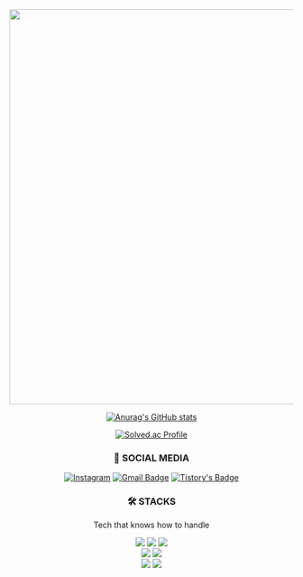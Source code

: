 <div align=center>
<img src="https://github.com/SeorinY/SeorinY/assets/81281190/cb959558-e21f-41cb-bc34-1670f14e84c7" width="700">

[![Anurag's GitHub stats](https://github-readme-stats.vercel.app/api?username=SeorinY&theme=github_dark)](https://github.com/anuraghazra/github-readme-stats)

[![Solved.ac Profile](http://mazassumnida.wtf/api/v2/generate_badge?boj=sprout3082)](https://solved.ac/profile/sprout3082)

</div>




<h3 align=center>🌱 SOCIAL MEDIA</h3>
<div align="center">

[![Instagram](https://img.shields.io/badge/Instagram-E4405F?style=flat-square&logo=Instagram&logoColor=white&link=https://https://www.instagram.com/seorin_yy/)](https://www.instagram.com/seorin_yy/)<!-- [![Facebook Badge](https://img.shields.io/badge/facebook-1877f2?style=flat-square&logo=facebook&logoColor=white&link=https://www.facebook.com/seoriny)](https://www.facebook.com/seoriny) -->
[![Gmail Badge](https://img.shields.io/badge/Gmail-d14836?style=flat-square&logo=Gmail&logoColor=white&link=mailto:sprout3082@gmail.com)](mailto:sprout3082@gmail.com)
[![Tistory's Badge](https://github-readme-tistory-card.vercel.app/api/badge?name=Tistory&theme=dark)](https://seorin-yy.tistory.com)
<!-- [![Tistory's Badge](https://img.shields.io/badge/Tistory-000000?style=flat-square&logo=Tistory&logoColor=white&link=mailto:sprout3082@gmail.com)](mailto:sprout3082@gmail.com) -->
  
</div>


<h3 align=center>🛠 STACKS</h3>
<p align="center">Tech that knows how to handle</p>
<div align="center">
  
  <img src="https://img.shields.io/badge/spring-6DB33F?style=for-the-badge&logo=spring&logoColor=white">
  <img src="https://img.shields.io/badge/springboot-6DB33F?style=for-the-badge&logo=springboot&logoColor=white">
<!--   <img src="https://img.shields.io/badge/node.js-339933?style=for-the-badge&logo=Node.js&logoColor=white"> -->
  <img src="https://img.shields.io/badge/express-000000?style=for-the-badge&logo=express&logoColor=white">
  <br>
  <img src="https://img.shields.io/badge/java-007396?style=for-the-badge&logo=Java&logoColor=white">
  <img src="https://img.shields.io/badge/Swift-F05138?style=for-the-badge&logo=Swift&logoColor=white"> 
<!--   <img src="https://img.shields.io/badge/c++-00599C?style=for-the-badge&logo=c%2B%2B&logoColor=white"> -->
  <!--   <img src="https://img.shields.io/badge/python-3776AB?style=for-the-badge&logo=python&logoColor=white">   -->
  <br>
  <img src="https://img.shields.io/badge/aws-232F3E?style=for-the-badge&logo=amazonaws&logoColor=white">  
  <img src="https://img.shields.io/badge/mysql-4479A1?style=for-the-badge&logo=mysql&logoColor=white"> 
  <br>
<!--   <img src="https://img.shields.io/badge/linux-FCC624?style=for-the-badge&logo=linux&logoColor=black">  -->
  <br>

<!--
  [![Top Langs](https://github-readme-stats.vercel.app/api/top-langs/?username=seorinY&layout=compact&count_private=true)](https://github.com/anuraghazra/github-readme-stats)
  -->
  
</div>
